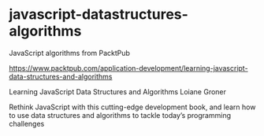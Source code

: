 javascript-datastructures-algorithms
====================================

JavaScript algorithms from PacktPub

https://www.packtpub.com/application-development/learning-javascript-data-structures-and-algorithms

Learning JavaScript Data Structures and Algorithms
Loiane Groner

Rethink JavaScript with this cutting-edge development book, and learn how to use data structures and algorithms to tackle today’s programming challenges
